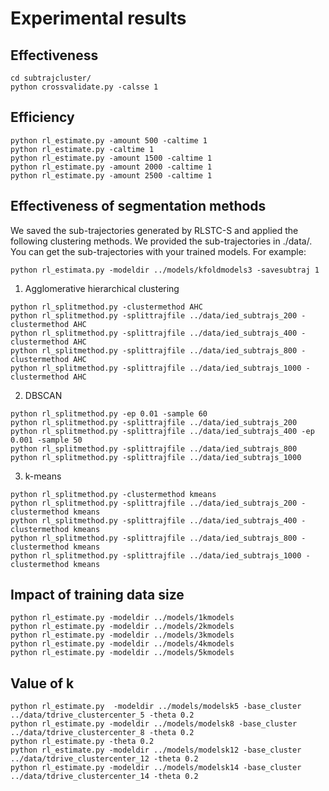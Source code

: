 # Experimental results 

## Effectiveness
```
cd subtrajcluster/
python crossvalidate.py -calsse 1
```

## Efficiency
```
python rl_estimate.py -amount 500 -caltime 1
python rl_estimate.py -caltime 1
python rl_estimate.py -amount 1500 -caltime 1
python rl_estimate.py -amount 2000 -caltime 1
python rl_estimate.py -amount 2500 -caltime 1
```

## Effectiveness of segmentation methods
We saved the sub-trajectories generated by RLSTC-S and applied the following clustering methods. We provided the sub-trajectories in ./data/. You can get the sub-trajectories with your trained models. For example:
```
python rl_estimata.py -modeldir ../models/kfoldmodels3 -savesubtraj 1
```
1. Agglomerative hierarchical clustering
```
python rl_splitmethod.py -clustermethod AHC
python rl_splitmethod.py -splittrajfile ../data/ied_subtrajs_200 -clustermethod AHC
python rl_splitmethod.py -splittrajfile ../data/ied_subtrajs_400 -clustermethod AHC
python rl_splitmethod.py -splittrajfile ../data/ied_subtrajs_800 -clustermethod AHC
python rl_splitmethod.py -splittrajfile ../data/ied_subtrajs_1000 -clustermethod AHC
```
2. DBSCAN
```
python rl_splitmethod.py -ep 0.01 -sample 60
python rl_splitmethod.py -splittrajfile ../data/ied_subtrajs_200 
python rl_splitmethod.py -splittrajfile ../data/ied_subtrajs_400 -ep 0.001 -sample 50
python rl_splitmethod.py -splittrajfile ../data/ied_subtrajs_800
python rl_splitmethod.py -splittrajfile ../data/ied_subtrajs_1000
```
3. k-means
```
python rl_splitmethod.py -clustermethod kmeans
python rl_splitmethod.py -splittrajfile ../data/ied_subtrajs_200 -clustermethod kmeans
python rl_splitmethod.py -splittrajfile ../data/ied_subtrajs_400 -clustermethod kmeans
python rl_splitmethod.py -splittrajfile ../data/ied_subtrajs_800 -clustermethod kmeans
python rl_splitmethod.py -splittrajfile ../data/ied_subtrajs_1000 -clustermethod kmeans
```

## Impact of training data size
```
python rl_estimate.py -modeldir ../models/1kmodels
python rl_estimate.py -modeldir ../models/2kmodels
python rl_estimate.py -modeldir ../models/3kmodels
python rl_estimate.py -modeldir ../models/4kmodels
python rl_estimate.py -modeldir ../models/5kmodels
```

## Value of k 
```
python rl_estimate.py  -modeldir ../models/modelsk5 -base_cluster ../data/tdrive_clustercenter_5 -theta 0.2
python rl_estimate.py -modeldir ../models/modelsk8 -base_cluster ../data/tdrive_clustercenter_8 -theta 0.2
python rl_estimate.py -theta 0.2
python rl_estimate.py -modeldir ../models/modelsk12 -base_cluster ../data/tdrive_clustercenter_12 -theta 0.2
python rl_estimate.py -modeldir ../models/modelsk14 -base_cluster ../data/tdrive_clustercenter_14 -theta 0.2
```
